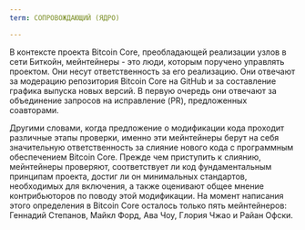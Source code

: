 ```yaml
---
term: СОПРОВОЖДАЮЩИЙ (ЯДРО)

---
```

В контексте проекта Bitcoin Core, преобладающей реализации узлов в сети Биткойн, мейнтейнеры - это люди, которым поручено управлять проектом. Они несут ответственность за его реализацию. Они отвечают за модерацию репозитория Bitcoin Core на GitHub и за составление графика выпуска новых версий. В первую очередь они отвечают за объединение запросов на исправление (PR), предложенных соавторами.

Другими словами, когда предложение о модификации кода проходит различные этапы проверки, именно эти мейнтейнеры берут на себя значительную ответственность за слияние нового кода с программным обеспечением Bitcoin Core. Прежде чем приступить к слиянию, мейнтейнеры проверяют, соответствует ли код фундаментальным принципам проекта, достиг ли он минимальных стандартов, необходимых для включения, а также оценивают общее мнение контрибьюторов по поводу этой модификации. На момент написания этого определения в Bitcoin Core осталось только пять мейнтейнеров: Геннадий Степанов, Майкл Форд, Ава Чоу, Глория Чжао и Райан Офски.